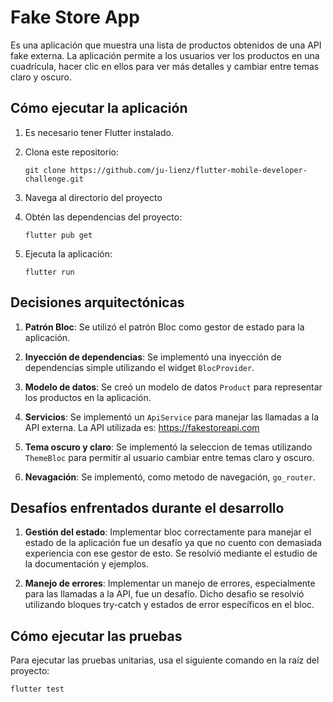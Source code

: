 # Fake Store App

Es una aplicación que muestra una lista de productos obtenidos de una API fake externa. La aplicación permite a los usuarios ver los productos en una cuadrícula, hacer clic en ellos para ver más detalles y cambiar entre temas claro y oscuro.

## Cómo ejecutar la aplicación

1. Es necesario tener Flutter instalado.

2. Clona este repositorio:

   ```
   git clone https://github.com/ju-lienz/flutter-mobile-developer-challenge.git
   ```

3. Navega al directorio del proyecto

4. Obtén las dependencias del proyecto:

   ```
   flutter pub get
   ```

5. Ejecuta la aplicación:
   ```
   flutter run
   ```

## Decisiones arquitectónicas

1. **Patrón Bloc**: Se utilizó el patrón Bloc como gestor de estado para la aplicación.

2. **Inyección de dependencias**: Se implementó una inyección de dependencias simple utilizando el widget `BlocProvider`.

3. **Modelo de datos**: Se creó un modelo de datos `Product` para representar los productos en la aplicación.

4. **Servicios**: Se implementó un `ApiService` para manejar las llamadas a la API externa. La API utilizada es: https://fakestoreapi.com

5. **Tema oscuro y claro**: Se implementó la seleccion de temas utilizando `ThemeBloc` para permitir al usuario cambiar entre temas claro y oscuro.

6. **Nevagación**: Se implementó, como metodo de navegación, `go_router`.

## Desafíos enfrentados durante el desarrollo

1. **Gestión del estado**: Implementar bloc correctamente para manejar el estado de la aplicación fue un desafío ya que no cuento con demasiada experiencia con ese gestor de esto. Se resolvió mediante el estudio de la documentación y ejemplos.

2. **Manejo de errores**: Implementar un manejo de errores, especialmente para las llamadas a la API, fue un desafío. Dicho desafio se resolvió utilizando bloques try-catch y estados de error específicos en el bloc.

## Cómo ejecutar las pruebas

Para ejecutar las pruebas unitarias, usa el siguiente comando en la raíz del proyecto:

```
flutter test
```
